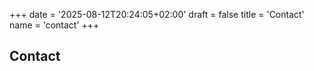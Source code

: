 +++
date = '2025-08-12T20:24:05+02:00'
draft = false
title = 'Contact'
name = 'contact'
+++

## Contact
